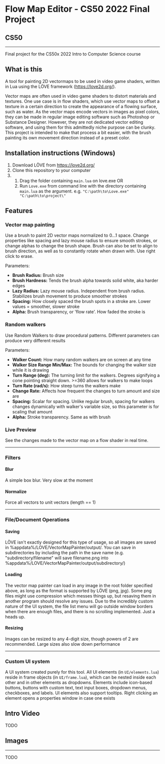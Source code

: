 # Flow Map Editor - CS50 2022 Final Project
## CS50
----
Final project for the CS50x 2022 Intro to Computer Science course

## What is this

A tool for painting 2D vectormaps to be used in video game shaders, written in Lua using the LÖVE framework (https://love2d.org/). 

Vector maps are often used in video game shaders to distort materials and textures. One use case is in flow shaders, which use vector maps to offset a texture in a certain direction to create the appearance of a flowing surface, such as water. As the vector maps encode vectors in images as pixel colors, they can be made in regular image editing software such as Photoshop or Substance Designer. However, they are not dedicated vector editing software, and using them for this admittedly niche purpose can be clunky. This project is intended to make that process a bit easier, with the brush painting its own movement direction instead of a preset color.

## Installation instructions (Windows)

1. Download LÖVE from https://love2d.org/
2. Clone this repository to your computer
3.  1. Drag the folder containing `main.lua` on love.exe
OR
    2. Run `Love.exe` from command line with the directory containing `main.lua` as the argument. e.g. `"C:\path\to\Love.exe" "C:\path\to\project\"`

## Features

### Vector map painting
Use a brush to paint 2D vector maps normalized to 0...1 space. Change properties like spacing and lazy mouse radius to ensure smooth strokes, or change alphas to change the brush shape. Brush can also be set to align to brush direction, as well as to constantly rotate when drawn with. Use right click to erase.

Parameters:
- **Brush Radius:** Brush size
- **Brush Hardness:** Tends the brush alpha towards solid white, aka harder edges
- **Lazy Radius:** Lazy mouse radius. Independent from brush radius. Stabilizes brush movement to produce smoother strokes
- **Spacing:** How closely spaced the brush spots in a stroke are. Lower values = smoother, slower stroke
- **Alpha:** Brush transparency, or 'flow rate'. How faded the stroke is

### Random walkers
Use Random Walkers to draw procedural patterns. Different parameters can produce very different results

Parameters:
- **Walker Count:** How many random walkers are on screen at any time
- **Walker Size Range Min/Max:** The bounds for changing the walker size while it is drawing
- **Turn Range (deg):** The turning limit for the walkers. Degrees signifying a cone pointing straight down. >=360 allows for walkers to make loops
- **Turn Rate (rad/s):** How steep turns the walkers make
- **Change Rate:** Affects how frequent the changes to turn amount and size are
- **Spacing:** Scalar for spacing. Unlike regular brush, spacing for walkers changes dynamically with walker's variable size, so this parameter is for scaling that amount
- **Alpha:** Stroke transparency. Same as with brush

### Live Preview
See the changes made to the vector map on a flow shader in real time.

----

### Filters

#### Blur
A simple box blur. Very slow at the moment

#### Normalize
Force all vectors to unit vectors (length == 1)

----

### File/Document Operations
#### Saving
LÖVE isn't exactly designed for this type of usage, so all images are saved in %appdata%/LOVE/VectorMapPainter/output/. You can save in subdirectories by including the path in the save name (e.g. "subdirectory/filename" will save filename.png into %appdata%/LOVE/VectorMapPainter/output/subdirectory/)

#### Loading
The vector map painter can load in any image in the root folder specified above, as long as the format is supported by LÖVE (png, jpg). Some png files might use compression which messes things up, but resaving them in another program should resolve any issues. Due to the incredibly custom nature of the UI system, the file list menu will go outside window borders when there are enough files, and there is no scrolling implemented. Just a heads up.

#### Resizing
Images can be resized to any 4-digit size, though powers of 2 are recommended. Large sizes also slow down performance

----

### Custom UI system
A UI system created purely for this tool. All UI elements (in `UI/elements.lua`) reside in frame objects (in `UI/frame.lua`), which can be nested inside each other and in other elements as dropdowns. Elements include icon-based buttons, buttons with custom text, text input boxes, dropdown menus, checkboxes, and labels. UI elements also support tooltips. Right clicking an element opens a properties window in case one exists

## Intro Video

TODO

## Images
----
TODO
